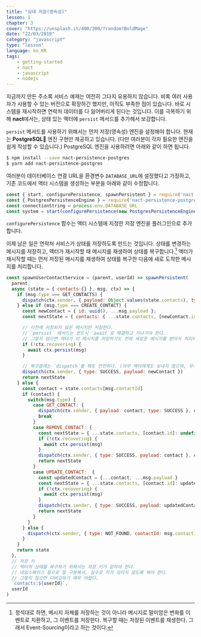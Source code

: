 ```yaml
---
title: "상태 저장(영속성)"
lesson: 1
chapter: 3
cover: "https://unsplash.it/400/300/?random?BoldMage"
date: "22/03/2019"
category: "javascript"
type: "lesson"
language: ko_KR
tags:
    - getting-started
    - nact
    - javascript
    - nodejs
---
```


지금까지 만든 주소록 서비스 예제는 여전히 그다지 유용하지 않습니다. 비록 여러 사용자가 사용할 수 있는 버전으로 확장하긴 했지만, 아직도 부족한 점이 있습니다. 바로 시스템을 재시작하면 연락처 데이터를 다 잃어버리게 된다는 것입니다. 이를 극복하기 위해 **nact**에서는, 상태 있는 액터에 `persist` 메서드를 추가해서 보강합니다.

`persist` 메서드를 사용하기 위해서는 먼저 저장(영속성) 엔진을 설정해야 합니다. 현재는 **PostgreSQL** 엔진 구현만 제공하고 있습니다. (다만 여러분이 각자 필요한 엔진을 쉽게 작성할 수 있습니다.) PostgreSQL 엔진을 사용하려면 아래와 같이 하면 됩니다.

```bash
$ npm install --save nact-persistence-postgres
$ yarn add nact-persistence-postgres
```

여러분이 데이터베이스 연결 URL을 환경변수 `DATABASE_URL`에 설정했다고 가정하고, 기존 코드에서 액터 시스템을 생성하는 부분을 아래와 같이 수정합니다.

```javascript
const { start, configurePersistence, spawnPersistent } = require('nact')
const { PostgresPersistenceEngine } = require('nact-persistence-postgres')
const connectionString = process.env.DATABASE_URL
const system = start(configurePersistence(new PostgresPersistenceEngine(connectionString)))
```

`configurePersistence` 함수는 액터 시스템에 지정한 저장 엔진을 플러그인으로 추가합니다.

이제 남은 일은 연락처 서비스가 상태를 저장하도록 만드는 것입니다. 상태를 변경하는 메시지를 저장하고, 액터가 재시작할 때 메시지를 재생하여 상태를 복구합니다.[^1] 액터가 재시작할 때는 먼저 저장된 메시지를 재생하여 상태를 복구한 다음에 새로 도착한 메시지를 처리합니다.

```javascript
const spawnUserContactService = (parent, userId) => spawnPersistent(
  parent,
  async (state = { contacts:{} }, msg, ctx) => {    
    if (msg.type === GET_CONTACTS) {        
      dispatch(ctx.sender, { payload: Object.values(state.contacts), type: SUCCESS })
    } else if (msg.type === CREATE_CONTACT) {
      const newContact = { id: uuid(), ...msg.payload };
      const nextState = { contacts: { ...state.contacts, [newContact.id]: newContact } }

      // 이전에 저장되지 않은 메시지만 저장한다.
      // `persist` 메서드는 반드시 `await`로 해결하고 지나가야 한다.
      // 그렇지 않으면 액터가 이 메시지를 저장하기도 전에 새로운 메시지를 받아서 처리하게 될 수도 있다.
      if (!ctx.recovering) {
        await ctx.persist(msg)
      }

      // 복구중에는 `dispatch`를 해도 안전하다. (아무 액터에게도 보내지 않으며, 무시된다.)
      dispatch(ctx.sender, { type: SUCCESS, payload: newContact })
      return nextState
    } else {
      const contact = state.contacts[msg.contactId]
      if (contact) {
        switch(msg.type) {
          case GET_CONTACT: {
            dispatch(ctx.sender, { payload: contact, type: SUCCESS }, ctx.self)
            break
          }
          case REMOVE_CONTACT: {
            const nextState = { ...state.contacts, [contact.id]: undefined }
            if (!ctx.recovering) {
              await ctx.persist(msg)
            }
            dispatch(ctx.sender, { type: SUCCESS, payload: contact }, ctx.self)
            return nextState
          }
          case UPDATE_CONTACT:  {
            const updatedContact = {...contact, ...msg.payload }
            const nextState = { ...state.contacts, [contact.id]: updatedContact }
            if (!ctx.recovering) {
              await ctx.persist(msg)
            }                
            dispatch(ctx.sender, { type: SUCCESS, payload: updatedContact }, ctx.self)
            return nextState
          }
        }
      } else {          
        dispatch(ctx.sender, { type: NOT_FOUND, contactId: msg.contactId }, ctx.sender)
      }
    }
    return state
  },
  // 저장 키
  // 액터의 상태를 복구하기 위해서는 저장 키가 같아야 한다.
  // 네임스페이스 등으로 잘 구분해서, 실수로 키가 섞이지 않도록 해야 한다.
  // 그렇지 않으면 디버깅하기 매우 어렵다.
  `contacts:${userId}`,
  userId
)
```

[^1]: 정석대로 하면, 메시지 자체를 저장하는 것이 아니라 메시지로 말미암은 변화를 이벤트로 치환하고, 그 이벤트를 저장한다. 복구할 때는 저장된 이벤트를 재생한다. 그래서 Event-Sourcing이라고 하는 것이다.
